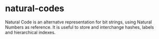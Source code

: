 # natural-codes
Natural Code is an alternatve representation for bit strings, using Natural Numbers as reference. It is useful to store and interchange hashes, labels and hierarchical indexes.
